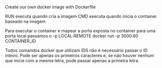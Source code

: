 Create our own docker image with Dockerfile

RUN executa quando cria a imagem
CMD executa quando inicia o container baseado na imagem

Para executar o container e mapear a porta exposta no container para uma porta local passamos o -p LOCAL:REMOTE
docker run -p 3000:80 CONTAINER_ID


Todos comandos docker que utilizam IDS não é necessário passar o ID inteiro. Pode ser apenas os primeiros caracteres e, se não houver nenhum que inicie com a mesma letra, pode passar apenas a primeira letra.